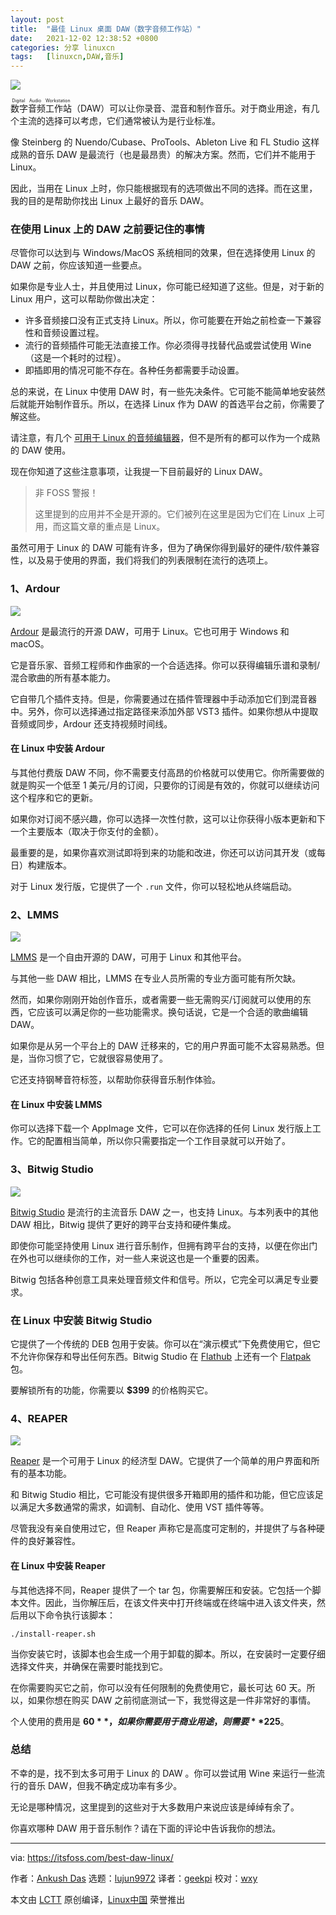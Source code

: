 ```yaml
---
layout: post
title:	"最佳 Linux 桌面 DAW（数字音频工作站）"
date:	2021-12-02 12:38:52 +0800 
categories:	分享 linuxcn 
tags:	[linuxcn,DAW,音乐]
---
```



![](/Asserts/Images//attachment/album/202112/02/123844cydiigpj23zgi7z7.jpg)


<ruby> 数字音频工作站 <rt>  Digital Audio Workstation </rt></ruby>（DAW）可以让你录音、混音和制作音乐。对于商业用途，有几个主流的选择可以考虑，它们通常被认为是行业标准。


像 Steinberg 的 Nuendo/Cubase、ProTools、Ableton Live 和 FL Studio 这样成熟的音乐 DAW 是最流行（也是最昂贵）的解决方案。然而，它们并不能用于 Linux。


因此，当用在 Linux 上时，你只能根据现有的选项做出不同的选择。而在这里，我的目的是帮助你找出 Linux 上最好的音乐 DAW。


### 在使用 Linux 上的 DAW 之前要记住的事情


尽管你可以达到与 Windows/MacOS 系统相同的效果，但在选择使用 Linux 的 DAW 之前，你应该知道一些要点。


如果你是专业人士，并且使用过 Linux，你可能已经知道了这些。但是，对于新的 Linux 用户，这可以帮助你做出决定：


* 许多音频接口没有正式支持 Linux。所以，你可能要在开始之前检查一下兼容性和音频设置过程。
* 流行的音频插件可能无法直接工作。你必须得寻找替代品或尝试使用 Wine（这是一个耗时的过程）。
* 即插即用的情况可能不存在。各种任务都需要手动设置。


总的来说，在 Linux 中使用 DAW 时，有一些先决条件。它可能不能简单地安装然后就能开始制作音乐。所以，在选择 Linux 作为 DAW 的首选平台之前，你需要了解这些。


请注意，有几个 [可用于 Linux 的音频编辑器](https://itsfoss.com/best-audio-editors-linux/)，但不是所有的都可以作为一个成熟的 DAW 使用。


现在你知道了这些注意事项，让我提一下目前最好的 Linux DAW。



> 
> 非 FOSS 警报！
> 
> 
> 这里提到的应用并不全是开源的。它们被列在这里是因为它们在 Linux 上可用，而这篇文章的重点是 Linux。
> 
> 
> 


虽然可用于 Linux 的 DAW 可能有许多，但为了确保你得到最好的硬件/软件兼容性，以及易于使用的界面，我们将我们的列表限制在流行的选项上。


### 1、Ardour


![](/Asserts/Images//attachment/album/202112/02/123852ki3qbslpskckf9r2.png)


[Ardour](https://ardour.org/) 是最流行的开源 DAW，可用于 Linux。它也可用于 Windows 和 macOS。


它是音乐家、音频工程师和作曲家的一个合适选择。你可以获得编辑乐谱和录制/混合歌曲的所有基本能力。


它自带几个插件支持。但是，你需要通过在插件管理器中手动添加它们到混音器中。另外，你可以选择通过指定路径来添加外部 VST3 插件。如果你想从中提取音频或同步，Ardour 还支持视频时间线。


#### 在 Linux 中安装 Ardour


与其他付费版 DAW 不同，你不需要支付高昂的价格就可以使用它。你所需要做的就是购买一个低至 1 美元/月的订阅，只要你的订阅是有效的，你就可以继续访问这个程序和它的更新。


如果你对订阅不感兴趣，你可以选择一次性付款，这可以让你获得小版本更新和下一个主要版本（取决于你支付的金额）。


最重要的是，如果你喜欢测试即将到来的功能和改进，你还可以访问其开发（或每日）构建版本。


对于 Linux 发行版，它提供了一个 `.run` 文件，你可以轻松地从终端启动。


### 2、LMMS


![](/Asserts/Images//attachment/album/202112/02/123853ki0loy0zyis00p8h.png)


[LMMS](https://lmms.io/lsp/) 是一个自由开源的 DAW，可用于 Linux 和其他平台。


与其他一些 DAW 相比，LMMS 在专业人员所需的专业方面可能有所欠缺。


然而，如果你刚刚开始创作音乐，或者需要一些无需购买/订阅就可以使用的东西，它应该可以满足你的一些功能需求。换句话说，它是一个合适的歌曲编辑 DAW。


如果你是从另一个平台上的 DAW 迁移来的，它的用户界面可能不太容易熟悉。但是，当你习惯了它，它就很容易使用了。


它还支持钢琴音符标签，以帮助你获得音乐制作体验。


#### 在 Linux 中安装 LMMS


你可以选择下载一个 AppImage 文件，它可以在你选择的任何 Linux 发行版上工作。它的配置相当简单，所以你只需要指定一个工作目录就可以开始了。


### 3、Bitwig Studio


![](/Asserts/Images//attachment/album/202112/02/123853zku25kfx5a6ui2u0.png)


[Bitwig Studio](https://www.bitwig.com/) 是流行的主流音乐 DAW 之一，也支持 Linux。与本列表中的其他 DAW 相比，Bitwig 提供了更好的跨平台支持和硬件集成。


即使你可能坚持使用 Linux 进行音乐制作，但拥有跨平台的支持，以便在你出门在外也可以继续你的工作，对一些人来说这也是一个重要的因素。


Bitwig 包括各种创意工具来处理音频文件和信号。所以，它完全可以满足专业要求。


### 在 Linux 中安装 Bitwig Studio


它提供了一个传统的 DEB 包用于安装。你可以在“演示模式”下免费使用它，但它不允许你保存和导出任何东西。Bitwig Studio 在 [Flathub](https://flathub.org/apps/details/com.bitwig.BitwigStudio) 上还有一个 [Flatpak](https://itsfoss.com/what-is-flatpak/) 包。


要解锁所有的功能，你需要以 **$399** 的价格购买它。


### 4、REAPER


![](/Asserts/Images//attachment/album/202112/02/123854to93nh7znenyadsh.png)


[Reaper](https://www.reaper.fm) 是一个可用于 Linux 的经济型 DAW。它提供了一个简单的用户界面和所有的基本功能。


和 Bitwig Studio 相比，它可能没有提供很多开箱即用的插件和功能，但它应该足以满足大多数通常的需求，如调制、自动化、使用 VST 插件等等。


尽管我没有亲自使用过它，但 Reaper 声称它是高度可定制的，并提供了与各种硬件的良好兼容性。


#### 在 Linux 中安装 Reaper


与其他选择不同，Reaper 提供了一个 tar 包，你需要解压和安装。它包括一个脚本文件。因此，当你解压后，在该文件夹中打开终端或在终端中进入该文件夹，然后用以下命令执行该脚本：



```
./install-reaper.sh

```

当你安装它时，该脚本也会生成一个用于卸载的脚本。所以，在安装时一定要仔细选择文件夹，并确保在需要时能找到它。


在你需要购买它之前，你可以没有任何限制的免费使用它，最长可达 60 天。所以，如果你想在购买 DAW 之前彻底测试一下，我觉得这是一件非常好的事情。


个人使用的费用是 **$60**，如果你需要用于商业用途，则需要 **$225**。


### 总结


不幸的是，找不到太多可用于 Linux 的 DAW 。你可以尝试用 Wine 来运行一些流行的音乐 DAW，但我不确定成功率有多少。


无论是哪种情况，这里提到的这些对于大多数用户来说应该是绰绰有余了。


你喜欢哪种 DAW 用于音乐制作？请在下面的评论中告诉我你的想法。




---


via: <https://itsfoss.com/best-daw-linux/>


作者：[Ankush Das](https://itsfoss.com/author/ankush/) 选题：[lujun9972](https://github.com/lujun9972) 译者：[geekpi](https://github.com/geekpi) 校对：[wxy](https://github.com/wxy)


本文由 [LCTT](https://github.com/LCTT/TranslateProject) 原创编译，[Linux中国](https://linux.cn/) 荣誉推出
